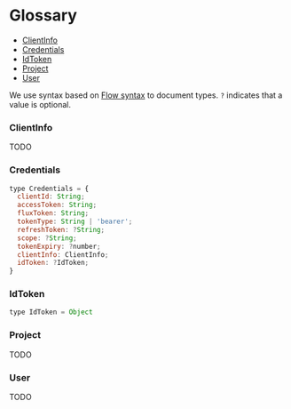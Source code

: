 # Glossary

* [ClientInfo](./Glossary.md#clientinfo)
* [Credentials](./Glossary.md#credentials)
* [IdToken](./Glossary.md#idtoken)
* [Project](./Glossary.md#project)
* [User](./Glossary.md#user)

We use syntax based on
[Flow syntax](http://flowtype.org/docs/quick-reference.html) to document types.
`?` indicates that a value is optional.

### ClientInfo

TODO

### Credentials

```js
type Credentials = {
  clientId: String;
  accessToken: String;
  fluxToken: String;
  tokenType: String | 'bearer';
  refreshToken: ?String;
  scope: ?String;
  tokenExpiry: ?number;
  clientInfo: ClientInfo;
  idToken: ?IdToken;
}
```

### IdToken

```js
type IdToken = Object
```

### Project

TODO

### User

TODO
